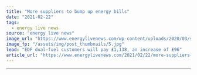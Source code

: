 ```yaml
---
title: "More suppliers to bump up energy bills"
date: "2021-02-22"
tags: 
  - energy live news
source: "energy live news"
image_url: "https://www.energylivenews.com/wp-content/uploads/2020/03/shutterstock_183051467.jpg"
image_fp: "/assets/img/post_thumbnails/5.jpg"
lead: "EDF dual-fuel customers will pay £1,138, an increase of £96"
article_url: "https://www.energylivenews.com/2021/02/22/more-suppliers-to-bump-up-energy-bills/"
---
```


---
